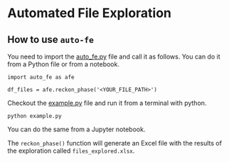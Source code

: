 # Automated File Exploration

## How to use `auto-fe`

You need to import the [auto_fe.py](../code/auto_fe.py) file and call it as follows. You can do it from a Python file or from a notebook.

```
import auto_fe as afe

df_files = afe.reckon_phase('<YOUR_FILE_PATH>')
```

Checkout the [example.py](../code/example.py) file and run it from a terminal with python.

```
python example.py
```

You can do the same from a Jupyter notebook.

The `reckon_phase()` function will generate an Excel file with the results of the exploration called `files_explored.xlsx`.